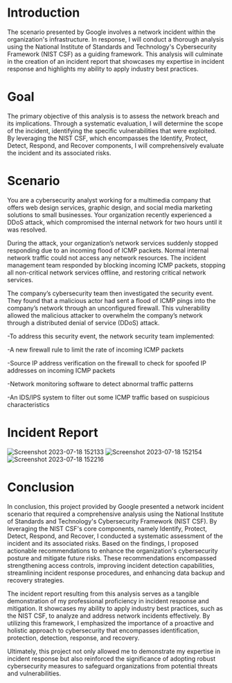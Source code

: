 # Introduction

 The scenario presented by Google involves a network incident within the organization's infrastructure. In response, I will conduct a thorough analysis using the National Institute of Standards and Technology's Cybersecurity Framework (NIST CSF) as a guiding framework. This analysis will culminate in the creation of an incident report that showcases my expertise in incident response and highlights my ability to apply industry best practices.

 # Goal
 
 The primary objective of this analysis is to assess the network breach and its implications. Through a systematic evaluation, I will determine the scope of the incident, identifying the specific vulnerabilities that were exploited. By leveraging the NIST CSF, which encompasses the Identify, Protect, Detect, Respond, and Recover components, I will comprehensively evaluate the incident and its associated risks.

 # Scenario
 
 You are a cybersecurity analyst working for a multimedia company that offers web design services, graphic design, and social media marketing solutions to small businesses. Your organization recently experienced a DDoS attack, which compromised the internal network for two hours until it was resolved.

During the attack, your organization’s network services suddenly stopped responding due to an incoming flood of ICMP packets. Normal internal network traffic could not access any network resources. The incident management team responded by blocking incoming ICMP packets, stopping all non-critical network services offline, and restoring critical network services. 

The company’s cybersecurity team then investigated the security event. They found that a malicious actor had sent a flood of ICMP pings into the company’s network through an unconfigured firewall. This vulnerability allowed the malicious attacker to overwhelm the company’s network through a distributed denial of service (DDoS) attack. 

-To address this security event, the network security team implemented: 

-A new firewall rule to limit the rate of incoming ICMP packets

-Source IP address verification on the firewall to check for spoofed IP addresses on incoming ICMP packets

-Network monitoring software to detect abnormal traffic patterns

-An IDS/IPS system to filter out some ICMP traffic based on suspicious characteristics

# Incident Report  

![Screenshot 2023-07-18 152133](https://github.com/Bejon-Norman1/NIST-Cybersecurity-Framework/assets/19808403/f72d2603-fd66-4611-ab98-7ffd64fd48bc)
![Screenshot 2023-07-18 152154](https://github.com/Bejon-Norman1/NIST-Cybersecurity-Framework/assets/19808403/16aabd04-4135-4e6c-a66b-4db3e6651674)
![Screenshot 2023-07-18 152216](https://github.com/Bejon-Norman1/NIST-Cybersecurity-Framework/assets/19808403/93ec7ae9-f7db-4848-9ac5-27771be9b3fb)

# Conclusion 

In conclusion, this project provided by Google presented a network incident scenario that required a comprehensive analysis using the National Institute of Standards and Technology's Cybersecurity Framework (NIST CSF). By leveraging the NIST CSF's core components, namely Identify, Protect, Detect, Respond, and Recover, I conducted a systematic assessment of the incident and its associated risks. Based on the findings, I proposed actionable recommendations to enhance the organization's cybersecurity posture and mitigate future risks. These recommendations encompassed strengthening access controls, improving incident detection capabilities, streamlining incident response procedures, and enhancing data backup and recovery strategies.

The incident report resulting from this analysis serves as a tangible demonstration of my professional proficiency in incident response and mitigation. It showcases my ability to apply industry best practices, such as the NIST CSF, to analyze and address network incidents effectively. By utilizing this framework, I emphasized the importance of a proactive and holistic approach to cybersecurity that encompasses identification, protection, detection, response, and recovery.

Ultimately, this project not only allowed me to demonstrate my expertise in incident response but also reinforced the significance of adopting robust cybersecurity measures to safeguard organizations from potential threats and vulnerabilities.








